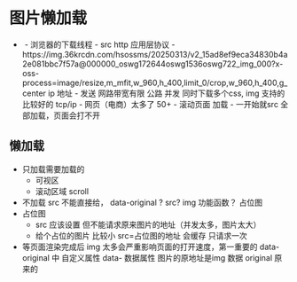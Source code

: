 # 图片懒加载

- <img src=""/> 
  - 浏览器的下载线程
  - src  http 应用层协议
  - https://img.36krcdn.com/hsossms/20250313/v2_15ad8ef9eca34830b4a2e081bbc7f57a@000000_oswg172644oswg1536oswg722_img_000?x-oss-process=image/resize,m_mfit,w_960,h_400,limit_0/crop,w_960,h_400,g_center
    ip 地址
  - 发送 网路带宽有限 公路 
    并发 同时下载多个css, img 支持的比较好的 
    tcp/ip 
  - 网页（电商）太多了 50+ 
  - 滚动页面 加载
  - 一开始就src 全部加载，页面会打不开 
## 懒加载
  - 只加载需要加载的 
    - 可视区 
    - 滚动区域 scroll 
  - 不加载
    src 不能直接给， data-original ?
    src? img 功能函数？ 占位图
  - 占位图
    - src 应该设置  但不能请求原来图片的地址（并发太多，图片太大）
    - 给个占位的图片 比较小 src=占位图的地址
      会缓存 只请求一次 
- 等页面渲染完成后
  img 太多会严重影响页面的打开速度，第一重要的 
  data-original 中
  自定义属性 data- 数据属性
  图片的原地址是img 数据
  original 原来的